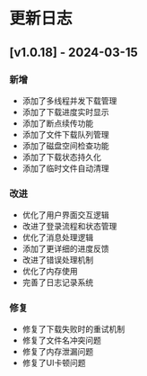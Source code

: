 # 更新日志

## [v1.0.18] - 2024-03-15

### 新增
- 添加了多线程并发下载管理
- 添加了下载进度实时显示
- 添加了断点续传功能
- 添加了文件下载队列管理
- 添加了磁盘空间检查功能
- 添加了下载状态持久化
- 添加了临时文件自动清理

### 改进
- 优化了用户界面交互逻辑
- 改进了登录流程和状态管理
- 优化了消息处理逻辑
- 添加了更详细的进度反馈
- 改进了错误处理机制
- 优化了内存使用
- 完善了日志记录系统

### 修复
- 修复了下载失败时的重试机制
- 修复了文件名冲突问题
- 修复了内存泄漏问题
- 修复了UI卡顿问题 